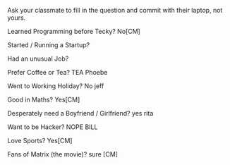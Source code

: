 Ask your classmate to fill in the question and commit with their laptop, not yours.

Learned Programming before Tecky? No[CM]

Started / Running a Startup? 

Had an unusual Job?

Prefer Coffee or Tea? TEA Phoebe

Went to Working Holiday? No jeff

Good in Maths? Yes[CM]

Desperately need a Boyfriend / Girlfriend? yes rita

Want to be Hacker? NOPE BILL

Love Sports? Yes[CM]

Fans of Matrix (the movie)? sure [CM]